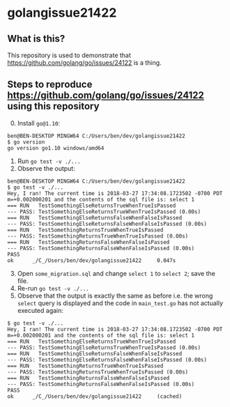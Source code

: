 # golangissue21422
## What is this?
This repository is used to demonstrate that https://github.com/golang/go/issues/24122 is a thing.
## Steps to reproduce https://github.com/golang/go/issues/24122 using this repository
0. Install `go@1.10`:
```
ben@BEN-DESKTOP MINGW64 C:/Users/ben/dev/golangissue21422
$ go version
go version go1.10 windows/amd64
```
1. Run `go test -v ./...`
2. Observe the output:
```
ben@BEN-DESKTOP MINGW64 C:/Users/ben/dev/golangissue21422
$ go test -v ./...
Hey, I ran! The current time is 2018-03-27 17:34:08.1723502 -0700 PDT m=+0.002000201 and the contents of the sql file is: select 1
=== RUN   TestSomethingElseReturnsTrueWhenTrueIsPassed
--- PASS: TestSomethingElseReturnsTrueWhenTrueIsPassed (0.00s)
=== RUN   TestSomethingElseReturnsFalseWhenFalseIsPassed
--- PASS: TestSomethingElseReturnsFalseWhenFalseIsPassed (0.00s)
=== RUN   TestSomethingReturnsTrueWhenTrueIsPassed
--- PASS: TestSomethingReturnsTrueWhenTrueIsPassed (0.00s)
=== RUN   TestSomethingReturnsFalseWhenFalseIsPassed
--- PASS: TestSomethingReturnsFalseWhenFalseIsPassed (0.00s)
PASS
ok      _/C_/Users/ben/dev/golangissue21422     0.047s
```

3. Open `some_migration.sql` and change `select 1` to `select 2`; save the file.
4. Re-run `go test -v ./...`
5. Observe that the output is exactly the same as before i.e. the wrong `select` query is displayed and the code in `main_test.go` has not actually executed again:
```
$ go test -v ./...
Hey, I ran! The current time is 2018-03-27 17:34:08.1723502 -0700 PDT m=+0.002000201 and the contents of the sql file is: select 1
=== RUN   TestSomethingElseReturnsTrueWhenTrueIsPassed
--- PASS: TestSomethingElseReturnsTrueWhenTrueIsPassed (0.00s)
=== RUN   TestSomethingElseReturnsFalseWhenFalseIsPassed
--- PASS: TestSomethingElseReturnsFalseWhenFalseIsPassed (0.00s)
=== RUN   TestSomethingReturnsTrueWhenTrueIsPassed
--- PASS: TestSomethingReturnsTrueWhenTrueIsPassed (0.00s)
=== RUN   TestSomethingReturnsFalseWhenFalseIsPassed
--- PASS: TestSomethingReturnsFalseWhenFalseIsPassed (0.00s)
PASS
ok      _/C_/Users/ben/dev/golangissue21422     (cached)
```
